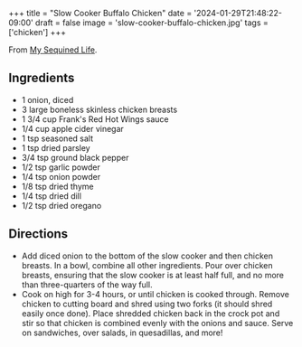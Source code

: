 +++
title = "Slow Cooker Buffalo Chicken"
date = '2024-01-29T21:48:22-09:00'
draft = false
image = 'slow-cooker-buffalo-chicken.jpg'
tags = ['chicken']
+++

From [My Sequined Life](https://www.mysequinedlife.com/slow-cooker-buffalo-chicken/).

## Ingredients
* 1 onion, diced
* 3 large boneless skinless chicken breasts
* 1 3/4 cup Frank's Red Hot Wings sauce
* 1/4 cup apple cider vinegar
* 1 tsp seasoned salt
* 1 tsp dried parsley
* 3/4 tsp ground black pepper
* 1/2 tsp garlic powder
* 1/4 tsp onion powder
* 1/8 tsp dried thyme
* 1/4 tsp dried dill
* 1/2 tsp dried oregano

## Directions
* Add diced onion to the bottom of the slow cooker and then chicken breasts. In a bowl, combine all other ingredients. Pour over chicken breasts, ensuring that the slow cooker is at least half full, and no more than three-quarters of the way full.
* Cook on high for 3-4 hours, or until chicken is cooked through. Remove chicken to cutting board and shred using two forks (it should shred easily once done). Place shredded chicken back in the crock pot and stir so that chicken is combined evenly with the onions and sauce. Serve on sandwiches, over salads, in quesadillas, and more!

